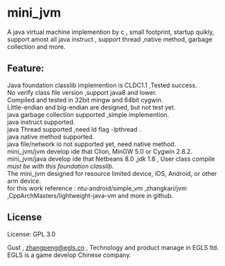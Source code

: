 # mini_jvm

  A java virtual machine implemention by c , small footprint, startup quikly, support amost all java instruct , support thread ,native method, garbage collection and more.
  
## Feature:  

  Java foundation classlib implemention is CLDC1.1 ,Tested success.  
  No verify class file version ,support java8 and lower.  
  Compiled and tested in 32bit mingw and 64bit cygwin.   
  Little-endian and big-endian are designed, but not test yet.   
  java garbage collection supported ,simple implemention.  
  java instruct supported.  
  java Thread supported ,need ld flag -lpthread .  
  java native method supported.  
  java file/network io not supported yet, need native method.  
  mini_jvm/jvm develop ide that Clion, MinGW 5.0 or Cygwin 2.8.2.  
  mini_jvm/java develop ide that Netbeans 8.0 ,jdk 1.8 , User class compile *must be with this foundation classlib*.  
  The mini_jvm designed for resource limited device, iOS, Android, or other arm device.  
  for this work reference : ntu-android/simple_vm ,zhangkari/jvm ,CppArchMasters/lightweight-java-vm and more in github.   

## License
License:	GPL 3.0


Gust , zhangpeng@egls.cn , Technology and product manage in EGLS ltd. EGLS is a game develop Chinese company.